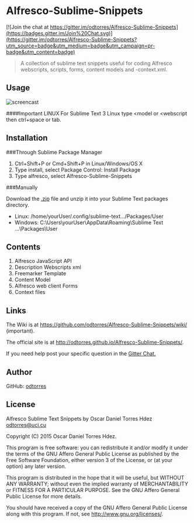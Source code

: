 # Alfresco-Sublime-Snippets

[![Join the chat at https://gitter.im/odtorres/Alfresco-Sublime-Snippets](https://badges.gitter.im/Join%20Chat.svg)](https://gitter.im/odtorres/Alfresco-Sublime-Snippets?utm_source=badge&utm_medium=badge&utm_campaign=pr-badge&utm_content=badge)
>A collection of sublime text snippets useful for coding Alfresco webscripts, scripts, forms, content models and -context.xml.

## Usage
![screencast](http://i.imgur.com/2fPGHUV.gif)

####Important LINUX
For Sublime Text 3 Linux type <model or <webscript then ctrl+space or tab.

## Installation

###Through Sublime Package Manager

1. Ctrl+Shift+P or Cmd+Shift+P in Linux/Windows/OS X
2. Type install, select Package Control: Install Package
3. Type alfresco, select Alfresco-Sublime-Snippets

###Manually

 Download the [.zip](https://github.com/odtorres/Alfresco-Sublime-Snippets/archive/master.zip) file and unzip it into your Sublime Text packages directory.

 * Linux: /home/yourUser/.config/sublime-text.../Packages/User
 * Windows: C:\Users\yourUser\AppData\Roaming\Sublime Text ...\Packages\User

## Contents
1. Alfresco JavaScript API
2. Description Webscripts xml
3. Freemarker Template
4. Content Model
5. Alfresco web client Forms
6. Context files

## Links
The Wiki is at <https://github.com/odtorres/Alfresco-Sublime-Snippets/wiki/> (important).

The official site is at <http://odtorres.github.io/Alfresco-Sublime-Snippets/>.

If you need help post your specific question in the [Gitter Chat.](https://gitter.im/odtorres/Alfresco-Sublime-Snippets)

## Author
GitHub: [odtorres](https://github.com/odtorres)

## License
  Alfresco Sublime Text Snippets by Oscar Daniel Torres Hdez <odtorres@uci.cu>

  Copyright (C) 2015 Oscar Daniel Torres Hdez.

  This program is free software: you can redistribute it and/or modify
  it under the terms of the GNU Affero General Public License as published
  by the Free Software Foundation, either version 3 of the License, or
  (at your option) any later version.

  This program is distributed in the hope that it will be useful,
  but WITHOUT ANY WARRANTY; without even the implied warranty of
  MERCHANTABILITY or FITNESS FOR A PARTICULAR PURPOSE.  See the
  GNU Affero General Public License for more details.

  You should have received a copy of the GNU Affero General Public License
  along with this program.  If not, see <http://www.gnu.org/licenses/>.